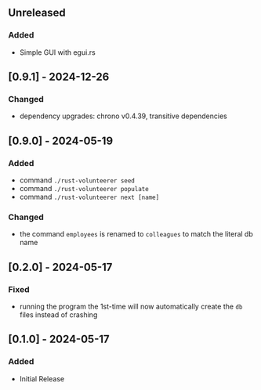 ## Unreleased

### Added

- Simple GUI with egui.rs

## [0.9.1] - 2024-12-26

### Changed

- dependency upgrades: chrono v0.4.39, transitive dependencies

## [0.9.0] - 2024-05-19

### Added

- command `./rust-volunteerer seed`
- command `./rust-volunteerer populate`
- command `./rust-volunteerer next [name]`

### Changed

- the command `employees` is renamed to `colleagues` to match the literal db name

## [0.2.0] - 2024-05-17

### Fixed

- running the program the 1st-time will now automatically create the `db` files instead of crashing

## [0.1.0] - 2024-05-17

### Added

- Initial Release

